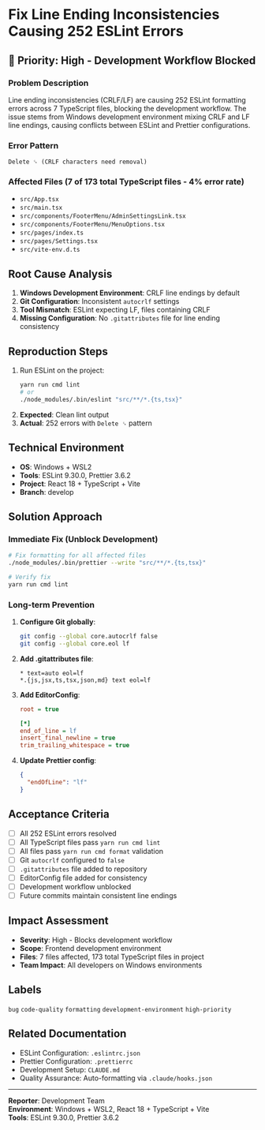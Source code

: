 # Fix Line Ending Inconsistencies Causing 252 ESLint Errors

## 🚨 Priority: High - Development Workflow Blocked

### Problem Description
Line ending inconsistencies (CRLF/LF) are causing 252 ESLint formatting errors across 7 TypeScript files, blocking the development workflow. The issue stems from Windows development environment mixing CRLF and LF line endings, causing conflicts between ESLint and Prettier configurations.

### Error Pattern
```
Delete ␍ (CRLF characters need removal)
```

### Affected Files (7 of 173 total TypeScript files - 4% error rate)
- `src/App.tsx`
- `src/main.tsx` 
- `src/components/FooterMenu/AdminSettingsLink.tsx`
- `src/components/FooterMenu/MenuOptions.tsx`
- `src/pages/index.ts`
- `src/pages/Settings.tsx`
- `src/vite-env.d.ts`

## Root Cause Analysis
1. **Windows Development Environment**: CRLF line endings by default
2. **Git Configuration**: Inconsistent `autocrlf` settings
3. **Tool Mismatch**: ESLint expecting LF, files containing CRLF
4. **Missing Configuration**: No `.gitattributes` file for line ending consistency

## Reproduction Steps
1. Run ESLint on the project:
   ```bash
   yarn run cmd lint
   # or
   ./node_modules/.bin/eslint "src/**/*.{ts,tsx}"
   ```
2. **Expected**: Clean lint output
3. **Actual**: 252 errors with `Delete ␍` pattern

## Technical Environment
- **OS**: Windows + WSL2
- **Tools**: ESLint 9.30.0, Prettier 3.6.2
- **Project**: React 18 + TypeScript + Vite
- **Branch**: develop

## Solution Approach

### Immediate Fix (Unblock Development)
```bash
# Fix formatting for all affected files
./node_modules/.bin/prettier --write "src/**/*.{ts,tsx}"

# Verify fix
yarn run cmd lint
```

### Long-term Prevention

1. **Configure Git globally**:
   ```bash
   git config --global core.autocrlf false
   git config --global core.eol lf
   ```

2. **Add .gitattributes file**:
   ```
   * text=auto eol=lf
   *.{js,jsx,ts,tsx,json,md} text eol=lf
   ```

3. **Add EditorConfig**:
   ```ini
   root = true
   
   [*]
   end_of_line = lf
   insert_final_newline = true
   trim_trailing_whitespace = true
   ```

4. **Update Prettier config**:
   ```json
   {
     "endOfLine": "lf"
   }
   ```

## Acceptance Criteria
- [ ] All 252 ESLint errors resolved
- [ ] All TypeScript files pass `yarn run cmd lint`
- [ ] All files pass `yarn run cmd format` validation
- [ ] Git `autocrlf` configured to `false`
- [ ] `.gitattributes` file added to repository
- [ ] EditorConfig file added for consistency
- [ ] Development workflow unblocked
- [ ] Future commits maintain consistent line endings

## Impact Assessment
- **Severity**: High - Blocks development workflow
- **Scope**: Frontend development environment
- **Files**: 7 files affected, 173 total TypeScript files in project
- **Team Impact**: All developers on Windows environments

## Labels
`bug` `code-quality` `formatting` `development-environment` `high-priority`

## Related Documentation
- ESLint Configuration: `.eslintrc.json`
- Prettier Configuration: `.prettierrc`
- Development Setup: `CLAUDE.md`
- Quality Assurance: Auto-formatting via `.claude/hooks.json`

---
**Reporter**: Development Team  
**Environment**: Windows + WSL2, React 18 + TypeScript + Vite  
**Tools**: ESLint 9.30.0, Prettier 3.6.2